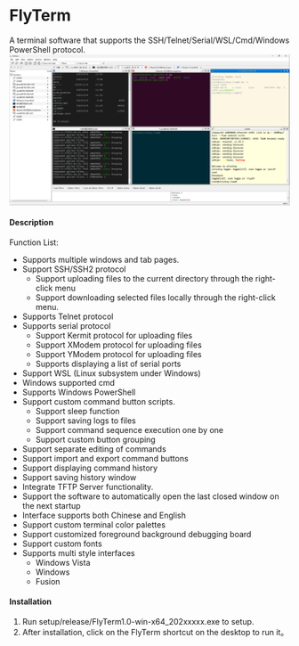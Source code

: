 # FlyTerm
A terminal software that supports the SSH/Telnet/Serial/WSL/Cmd/Windows PowerShell protocol.
![UI](./image/flyterm.png)
#### Description
Function List:
- Supports multiple windows and tab pages.
- Support SSH/SSH2 protocol 
  - Support uploading files to the current directory through the right-click menu 
  - Support downloading selected files locally through the right-click menu. 
- Supports Telnet protocol
- Supports serial protocol 
  - Support Kermit protocol for uploading files 
  - Support XModem protocol for uploading files 
  - Support YModem protocol for uploading files 
  - Supports displaying a list of serial ports 
- Support WSL (Linux subsystem under Windows) 
- Windows supported cmd 
- Supports Windows PowerShell 
- Support custom command button scripts. 
  - Support sleep function 
  - Support saving logs to files 
  - Support command sequence execution one by one 
  - Support custom button grouping 
- Support separate editing of commands 
- Support import and export command buttons 
- Support displaying command history 
- Support saving history window 
- Integrate TFTP Server functionality. 
- Support the software to automatically open the last closed window on the next startup 
- Interface supports both Chinese and English 
- Support custom terminal color palettes 
- Support customized foreground background debugging board 
- Support custom fonts 
- Supports multi style interfaces 
  - Windows Vista 
  - Windows 
  - Fusion

#### Installation

1.  Run setup/release/FlyTerm1.0-win-x64_202xxxxx.exe to setup.
2.  After installation, click on the FlyTerm shortcut on the desktop to run it。